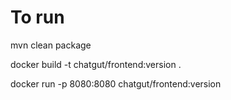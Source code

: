 # To run
mvn clean package

docker build -t chatgut/frontend:version .

docker run -p 8080:8080 chatgut/frontend:version
